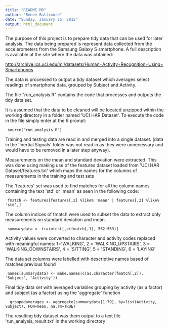 ```yaml
---
title: "README.MD"
author: "Renee Baltimore"
date: "Sunday, January 25, 2015"
output: html_document
---
```


The purpose of this project is to prepare tidy data that can be used for later analysis. The data being prepared is represent data collected from the accelerometers from the Samsung Galaxy S smartphone. A full description is available at the site where the data was obtained:

http://archive.ics.uci.edu/ml/datasets/Human+Activity+Recognition+Using+Smartphones

The data is processed to output a tidy dataset which averages select  readings of smartphone data, grouped by Subject and Activity.


The file "run_analysis.R" contains the code that processes and outputs the tidy data set.

It is assumed that the data to be cleaned will be located unzipped within the working directory in a folder named 'UCI HAR Dataset'. To execute the code in the file simply enter at the R prompt:


```{r}
 source("run_analysis.R")
```

Training and testing data are read in and merged into a single dataset. (data in the 'Inertial Signals' folder was not read in as they were unnecessary and would have to be removed in a later step anyway).

Measurements on the mean and standard deviation were extracted. This was done using making use of the features dataset loaded from 'UCI HAR Dataset/features.txt' which maps the names for the columns of measurements in the training and test sets

The 'features' set was used to find matches for all the column names containing the text 'std' or 'mean' as seen in the following code:

```{r}
 fmatch <- features[features[,2] %like% 'mean' | features[,2] %like% 'std',]
```

The column indices of fmatch were used to subset the data to extract only measurements on standard deviation and mean. 


```{r}
 summarydata <- traintest[,c(fmatch[,1], 562:563)]
```


Activity values were converted to character and activity codes replaced with meaningful names:
1='WALKING', 2 = 'WALKING_UPSTAIRS', 3 = 'WALKING_DOWNSTAIRS', 4 = 'SITTING', 5 = 'STANDING',
6 = 'LAYING'



The data set columns were labelled with descriptive names based of matches previous found

```{r}
 names(summarydata) <- make.names(c(as.character(fmatch[,2]), 'Subject', 'Activity'))
```


Final tidy data set with averaged variables grouping by activity (as a factor) and subject (as a factor) using the 'aggregate' function 


```{r}
  groupedaverages <- aggregate(summarydata[1:79], by=list(Activity, Subject), FUN=mean, na.rm=TRUE)
```


The resulting tidy dataset was them output to a text file 'run_analysis_result.txt' in the working directory